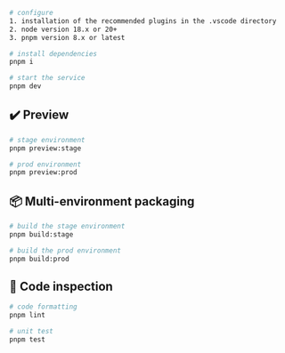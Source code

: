 

```bash
# configure
1. installation of the recommended plugins in the .vscode directory
2. node version 18.x or 20+
3. pnpm version 8.x or latest

# install dependencies
pnpm i

# start the service
pnpm dev
```

## ✔️ Preview

```bash
# stage environment
pnpm preview:stage

# prod environment
pnpm preview:prod
```

## 📦️ Multi-environment packaging

```bash
# build the stage environment
pnpm build:stage

# build the prod environment
pnpm build:prod
```

## 🔧 Code inspection

```bash
# code formatting
pnpm lint

# unit test
pnpm test
```

